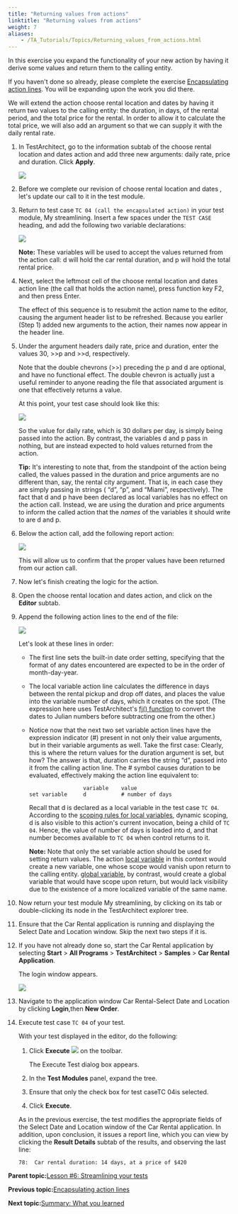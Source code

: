```yaml
--- 
title: "Returning values from actions"
linktitle: "Returning values from actions"
weight: 7
aliases: 
    - /TA_Tutorials/Topics/Returning_values_from_actions.html
---
```


In this exercise you expand the functionality of your new action by having it derive some values and return them to the calling entity.

If you haven't done so already, please complete the exercise [Encapsulating action lines](/TA_Tutorials/Topics/Refactoring_test_lines.html). You will be expanding upon the work you did there.

We will extend the action choose rental location and dates by having it return two values to the calling entity: the duration, in days, of the rental period, and the total price for the rental. In order to allow it to calculate the total price, we will also add an argument so that we can supply it with the daily rental rate.

1.  In TestArchitect, go to the information subtab of the choose rental location and dates action and add three new arguments: daily rate, price and duration. Click **Apply**.

    ![](/images//Images/tut.actions.encapsulation.013.png)

2.  Before we complete our revision of choose rental location and dates , let's update our call to it in the test module.
3.  Return to test case `TC 04 (call the encapsulated action)` in your test module, My streamlining. Insert a few spaces under the `TEST CASE` heading, and add the following two variable declarations:

    ![](/images//Images/tut.actions.encapsulation.014.png)

    **Note:** These variables will be used to accept the values returned from the action call: d will hold the car rental duration, and p will hold the total rental price.

4.  Next, select the leftmost cell of the choose rental location and dates action line \(the call that holds the action name\), press function key F2, and then press Enter.

    The effect of this sequence is to resubmit the action name to the editor, causing the argument header list to be refreshed. Because you earlier \(Step 1\) added new arguments to the action, their names now appear in the header line.

5.  Under the argument headers daily rate, price and duration, enter the values 30, \>\>p and \>\>d, respectively.

    Note that the double chevrons \(\>\>\) preceding the p and d are optional, and have no functional effect. The double chevron is actually just a useful reminder to anyone reading the file that associated argument is one that effectively returns a value.

    At this point, your test case should look like this:

    ![](/images//Images/tut.actions.encapsulation.015.with_chevrons.png)

    So the value for daily rate, which is 30 dollars per day, is simply being passed into the action. By contrast, the variables d and p pass in nothing, but are instead expected to hold values returned from the action.

    **Tip:** It's interesting to note that, from the standpoint of the action being called, the values passed in the duration and price arguments are no different than, say, the rental city argument. That is, in each case they are simply passing in strings \( “d”, “p”, and “Miami”, respectively\). The fact that d and p have been declared as local variables has no effect on the action call. Instead, we are using the duration and price arguments to inform the called action that the *names* of the variables it should write to are d and p.

6.  Below the action call, add the following report action:

    ![](/images//Images/tut.actions.encapsulation.016.png)

    This will allow us to confirm that the proper values have been returned from our action call.

7.  Now let's finish creating the logic for the action.
8.  Open the choose rental location and dates action, and click on the **Editor** subtab.

9.  Append the following action lines to the end of the file:

    ![](/images//Images/tut.actions.encapsulation.017.png)

    Let's look at these lines in order:

    -   The first line sets the built-in date order setting, specifying that the format of any dates encountered are expected to be in the order of month-day-year.
    -   The local variable action line calculates the difference in days between the rental pickup and drop off dates, and places the value into the variable number of days, which it creates on the spot. \(The expression here uses TestArchitect's [fj\(\) function](/TA_Automation/Topics/Expressions_functions_fj.html) to convert the dates to Julian numbers before subtracting one from the other.\)
    -   Notice now that the next two set variable action lines have the expression indicator \(\#\) present in not only their value arguments, but in their variable arguments as well. Take the first case: Clearly, this is where the return values for the duration argument is set, but how? The answer is that, duration carries the string “d”, passed into it from the calling action line. The \# symbol causes duration to be evaluated, effectively making the action line equivalent to:

        ```
                         variable    value
        set variable     d           # number of days
        ```

        Recall that d is declared as a local variable in the test case `TC 04`. According to the [scoping rules for local variables](/TA_Automation/Topics/The_test_language_variables.html#li_qyh_ccq_qr), dynamic scoping, d is also visible to this action's current invocation, being a child of `TC 04`. Hence, the value of number of days is loaded into d, and that number becomes available to `TC 04` when control returns to it.

        **Note:** Note that only the set variable action should be used for setting return values. The action [local variable](/TA_Automation/Topics/bia_local_variable.html) in this context would create a new variable, one whose scope would vanish upon return to the calling entity. [global variable](/TA_Automation/Topics/bia_global_variable.html), by contrast, would create a global variable that would have scope upon return, but would lack visibility due to the existence of a more localized variable of the same name.

10. Now return your test module My streamlining, by clicking on its tab or double-clicking its node in the TestArchitect explorer tree.

11. Ensure that the Car Rental application is running and displaying the Select Date and Location window. Skip the next two steps if it is.
12. If you have not already done so, start the Car Rental application by selecting **Start** \> **All Programs** \> **TestArchitect** \> **Samples** \> **Car Rental Application**.

    The login window appears.

    ![](/images/TA_Tutorials/Images/app.Car_Rental.Login.unmodified.png)

13. Navigate to the application window Car Rental-Select Date and Location by clicking **Login**,then **New Order**.

14. Execute test case `TC 04` of your test.

    With your test displayed in the editor, do the following:

    1.  Click **Execute** ![](/images/TA_Tutorials/Images/btn.TAC_toolbar.Execute.png) on the toolbar.

        The Execute Test dialog box appears.

    2.  In the **Test Modules** panel, expand the tree.

    3.  Ensure that only the check box for test caseTC 04is selected.

    4.  Click **Execute**.

    As in the previous exercise, the test modifies the appropriate fields of the Select Date and Location window of the Car Rental application. In addition, upon conclusion, it issues a report line, which you can view by clicking the **Result Details** subtab of the results, and observing the last line:

    ```
    78:  Car rental duration: 14 days, at a price of $420
    ```


**Parent topic:**[Lesson \#6: Streamlining your tests](/TA_Tutorials/Topics/Tutorial_Building_an_action_definition.html)

**Previous topic:**[Encapsulating action lines](/TA_Tutorials/Topics/Refactoring_test_lines.html)

**Next topic:**[Summary: What you learned](/TA_Tutorials/Topics/Summary_Building_action_definition.html)

